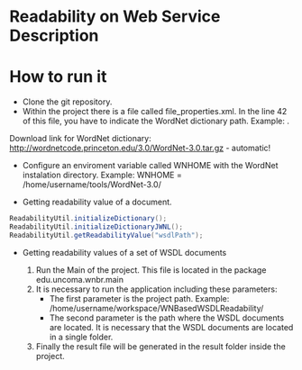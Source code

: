 # Readability on Web Service Description


# How to run it 

* Clone the git repository.
* Within the project there is a file called file_properties.xml. In the line 42 of this file, you have to indicate the WordNet dictionary path. Example: <param name="dictionary_path" value="/home/username/tools/WordNet-3.0/dict/"/>.

Download link for WordNet dictionary: http://wordnetcode.princeton.edu/3.0/WordNet-3.0.tar.gz - automatic!

* Configure an enviroment variable called WNHOME with the WordNet instalation directory. 
	Example: WNHOME = /home/username/tools/WordNet-3.0/


* Getting readability value of a document.
```java
ReadabilityUtil.initializeDictionary();
ReadabilityUtil.initializeDictionaryJWNL();
ReadabilityUtil.getReadabilityValue("wsdlPath");
```
* Getting readability values of a set of WSDL documents

	1. Run the Main of the project. This file is located in  the package edu.uncoma.wnbr.main
	1. It is necessary to run the application including these parameters:
		* The first parameter is the project path. Example: /home/username/workspace/WNBasedWSDLReadability/
		* The second parameter is the path where the WSDL documents are located. It is necessary that the WSDL documents are located in a single folder.
	1. Finally the result file will be generated in the result folder inside the project. 







	

